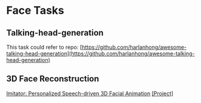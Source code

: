 # Face Tasks
## Talking-head-generation
This task could refer to repo: [https://github.com/harlanhong/awesome-talking-head-generation](https://github.com/harlanhong/awesome-talking-head-generation)

## 3D Face Reconstruction
[Imitator: Personalized Speech-driven 3D Facial Animation](https://balamuruganthambiraja.github.io/Imitator/media/pdf/Imitator__Personalized_speech_driven_3D_facial_animation_arxiv_version.pdf) [[Project]](https://balamuruganthambiraja.github.io/Imitator/)


